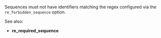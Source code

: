 Sequences must not have identifiers matching the regex configured via the
`re_forbidden_sequence` option.

See also:
  - **re_required_sequence**
